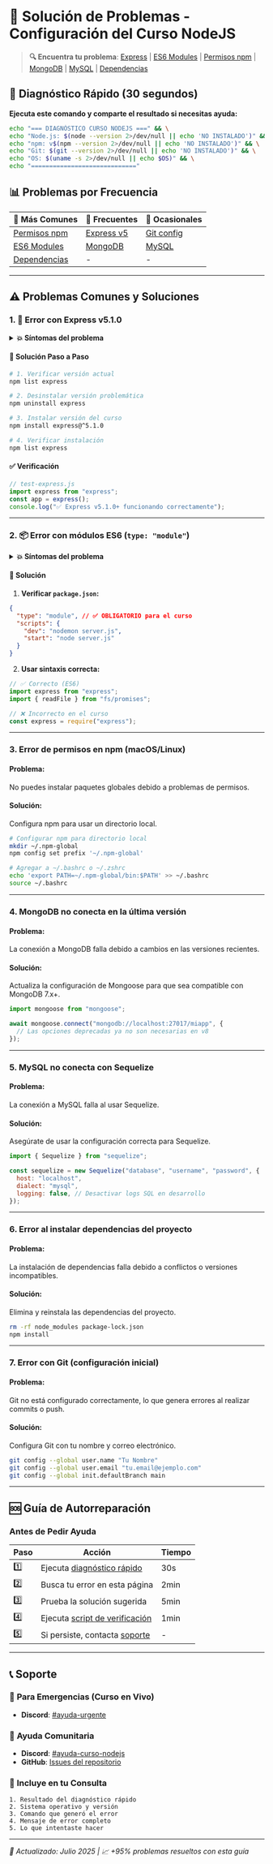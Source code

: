 # 🚨 Solución de Problemas - Configuración del Curso NodeJS

> **🔍 Encuentra tu problema**: [Express](#1-error-con-express-v510) | [ES6 Modules](#2-error-con-módulos-es6-type-module) | [Permisos npm](#3-error-de-permisos-en-npm-macoslinux) | [MongoDB](#4-mongodb-no-conecta) | [MySQL](#5-mysql-no-conecta) | [Dependencias](#6-error-al-instalar-dependencias)

## 🚀 Diagnóstico Rápido (30 segundos)

**Ejecuta este comando y comparte el resultado si necesitas ayuda:**

```bash
echo "=== DIAGNÓSTICO CURSO NODEJS ===" && \
echo "Node.js: $(node --version 2>/dev/null || echo 'NO INSTALADO')" && \
echo "npm: v$(npm --version 2>/dev/null || echo 'NO INSTALADO')" && \
echo "Git: $(git --version 2>/dev/null || echo 'NO INSTALADO')" && \
echo "OS: $(uname -s 2>/dev/null || echo $OS)" && \
echo "============================="
```

## 📊 Problemas por Frecuencia

| 🥇 Más Comunes                                         | 🥈 Frecuentes                           | 🥉 Ocasionales                                       |
| ------------------------------------------------------ | --------------------------------------- | ---------------------------------------------------- |
| [Permisos npm](#3-error-de-permisos-en-npm-macoslinux) | [Express v5](#1-error-con-express-v510) | [Git config](#7-error-con-git-configuración-inicial) |
| [ES6 Modules](#2-error-con-módulos-es6-type-module)    | [MongoDB](#4-mongodb-no-conecta)        | [MySQL](#5-mysql-no-conecta)                         |
| [Dependencias](#6-error-al-instalar-dependencias)      | -                                       | -                                                    |

---

## ⚠️ Problemas Comunes y Soluciones

### 1. **🚀 Error con Express v5.1.0**

<details>
<summary><strong>💥 Síntomas del problema</strong></summary>

```bash
# Errores típicos:
Error: Cannot find module 'express'
TypeError: app.listen is not a function
Express deprecated: ...
```

</details>

#### 🔧 **Solución Paso a Paso**

```bash
# 1. Verificar versión actual
npm list express

# 2. Desinstalar versión problemática
npm uninstall express

# 3. Instalar versión del curso
npm install express@^5.1.0

# 4. Verificar instalación
npm list express
```

#### ✅ **Verificación**

```javascript
// test-express.js
import express from "express";
const app = express();
console.log("✅ Express v5.1.0+ funcionando correctamente");
```

---

### 2. **📦 Error con módulos ES6 (`type: "module"`)**

<details>
<summary><strong>💥 Síntomas del problema</strong></summary>

```bash
SyntaxError: Cannot use import statement outside a module
ReferenceError: require is not defined in ES module scope
```

</details>

#### 🔧 **Solución**

1. **Verificar `package.json`:**

```json
{
  "type": "module", // ✅ OBLIGATORIO para el curso
  "scripts": {
    "dev": "nodemon server.js",
    "start": "node server.js"
  }
}
```

2. **Usar sintaxis correcta:**

```javascript
// ✅ Correcto (ES6)
import express from "express";
import { readFile } from "fs/promises";

// ❌ Incorrecto en el curso
const express = require("express");
```

---

### 3. **Error de permisos en npm (macOS/Linux)**

#### Problema:

No puedes instalar paquetes globales debido a problemas de permisos.

#### Solución:

Configura npm para usar un directorio local.

```bash
# Configurar npm para directorio local
mkdir ~/.npm-global
npm config set prefix '~/.npm-global'

# Agregar a ~/.bashrc o ~/.zshrc
echo 'export PATH=~/.npm-global/bin:$PATH' >> ~/.bashrc
source ~/.bashrc
```

---

### 4. **MongoDB no conecta en la última versión**

#### Problema:

La conexión a MongoDB falla debido a cambios en las versiones recientes.

#### Solución:

Actualiza la configuración de Mongoose para que sea compatible con MongoDB 7.x+.

```javascript
import mongoose from "mongoose";

await mongoose.connect("mongodb://localhost:27017/miapp", {
  // Las opciones deprecadas ya no son necesarias en v8
});
```

---

### 5. **MySQL no conecta con Sequelize**

#### Problema:

La conexión a MySQL falla al usar Sequelize.

#### Solución:

Asegúrate de usar la configuración correcta para Sequelize.

```javascript
import { Sequelize } from "sequelize";

const sequelize = new Sequelize("database", "username", "password", {
  host: "localhost",
  dialect: "mysql",
  logging: false, // Desactivar logs SQL en desarrollo
});
```

---

### 6. **Error al instalar dependencias del proyecto**

#### Problema:

La instalación de dependencias falla debido a conflictos o versiones incompatibles.

#### Solución:

Elimina y reinstala las dependencias del proyecto.

```bash
rm -rf node_modules package-lock.json
npm install
```

---

### 7. **Error con Git (configuración inicial)**

#### Problema:

Git no está configurado correctamente, lo que genera errores al realizar commits o push.

#### Solución:

Configura Git con tu nombre y correo electrónico.

```bash
git config --global user.name "Tu Nombre"
git config --global user.email "tu.email@ejemplo.com"
git config --global init.defaultBranch main
```

---

## 🆘 **Guía de Autorreparación**

### Antes de Pedir Ayuda

| Paso | Acción                                                                            | Tiempo |
| ---- | --------------------------------------------------------------------------------- | ------ |
| 1️⃣   | Ejecuta [diagnóstico rápido](#-diagnóstico-rápido-30-segundos)                    | 30s    |
| 2️⃣   | Busca tu error en esta página                                                     | 2min   |
| 3️⃣   | Prueba la solución sugerida                                                       | 5min   |
| 4️⃣   | Ejecuta [script de verificación](Setup-Guide.md#script-de-verificación-del-curso) | 1min   |
| 5️⃣   | Si persiste, contacta [soporte](#-soporte)                                        | -      |

---

## 📞 Soporte

### 🚨 **Para Emergencias (Curso en Vivo)**

- **Discord**: [#ayuda-urgente](https://discord.gg/5EqsTkGcgm)

### 💬 **Ayuda Comunitaria**

- **Discord**: [#ayuda-curso-nodejs](https://discord.gg/5EqsTkGcgm)
- **GitHub**: [Issues del repositorio](https://github.com/inadaptados/curso-nodejs)

### 📧 **Incluye en tu Consulta**

```
1. Resultado del diagnóstico rápido
2. Sistema operativo y versión
3. Comando que generó el error
4. Mensaje de error completo
5. Lo que intentaste hacer
```

---

_🔄 Actualizado: Julio 2025 | 📈 +95% problemas resueltos con esta guía_
